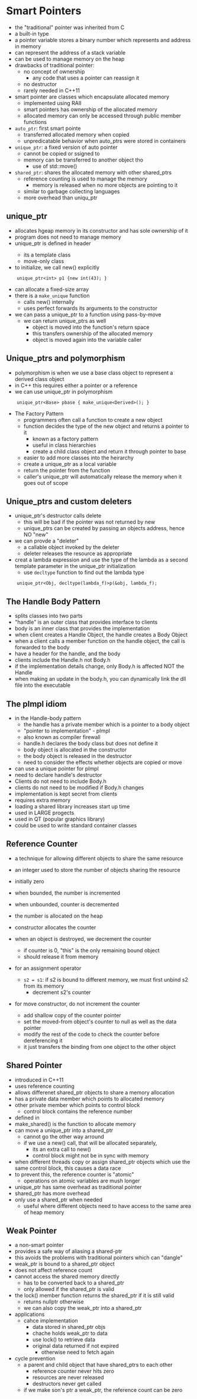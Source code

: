 # Smart Pointers

- the "traditional" pointer was inherited from C
- a built-in type
- a pointer variable stores a binary number which represents and address in memory
- can represent the address of a stack variable
- can be used to manage memory on the heap
- drawbacks of traditional pointer:
    - no concept of ownership
        - any code that uses a pointer can reassign it
    - no destructor
    - rarely needed in C++11
- smart pointer are classes which encapsulate allocated memory
    - implemented using RAII
    - smart pointers has ownership of the allocated memory 
    - allocated memory can only be accessed through public member functions
- `auto_ptr`: first smart pointe
    - transferred allocated memory when copied
    - unpredicatable behavior when auto_ptrs were stored in containers
- `unique_ptr`: a fixed version of auto pointer
    - cannot be copied or ssigned to
    - memory can be transferred to another object tho
        - use of std::move()
- `shared_ptr`: shares the allocated memory with other shared_ptrs
    - reference counting is used to manage the memory
        - memory is released when no more objects are pointing to it
    - similar to garbage collecting languages
    - more overhead than uniqu_ptr

## unique_ptr
- allocates hgeap memory in its constructor and has sole ownership of it
- program does not need to manage memory
- unique_ptr is defined in <memory> header
    - its a template class
    - move-only class
- to initialize, we call new() explicitly

```
    unique_ptr<int> p1 {new int(43); }
```

- can allocate a fixed-size array
- there is a `make_unique` function
    - calls new() internally
    - uses perfect forwards its arguments to the constructor
- we can pass a unique_ptr to a function using pass-by-move
    - we can return unique_ptrs as well
        - object is moved into the function's return space
        - this transfers ownership of the allocated memory
        - object is moved again into the variable caller

## Unique_ptrs and polymorphism
- polymorphism is when we use a base class object to represent a derived class object
- in C++ this requires either a pointer or a reference
- we can use unique_ptr in polymorphism

```
    unique_ptr<Base> pbase { make_unique<Derived>(); }
```

- The Factory Pattern
    - programmers often call a function to create a new object
    - function decides the type of the new object and returns a pointer to it
        - known as a factory pattern
        - useful in class hierarchies
        - create a child class object and return it through pointer to base
    - easier to add more classes into the heirarchy
    - create a unique_ptr as a local variable
    - return the pointer from the function
    - caller's unique_ptr will automatically release the memory when it goes out of scope

## Unique_ptrs and custom deleters
- unique_ptr's destructor calls delete
    - this will be bad if the pointer was not returned by new
    - unique_ptrs can be created by passing an objects address, hence NO "new"
- we can provde a "deleter"
    - a callable object invoked by the deleter
    - deleter releases the resource as appropriate
- creat a lambda expression and use the type of the lambda as a second template parameter in the unique_ptr initialization
    - use `decltype` function to find out the lambda type

```
    unique_ptr<Obj, decltype(lambda_f)>p(&obj, lambda_f);
```

## The Handle Body Pattern
- splits classes into two parts
- "handle" is an outer class that provides interface to clients
- body is an inner class that provides the implementation
- when client creates a Handle Object, the handle creates a Body Object
- when a client calls a member function on the handle object, the call is forwarded to the body
- have a header for the handle, and the body
- clients include the Handle.h not Body.h
- if the implementation details change, only Body.h is affected NOT the Handle
- when making an update in the body.h, you can dynamically link the dll file into the executable

## The pImpl idiom
- in the Handle-body pattern
    - the handle has a private member which is a pointer to a body object
    - "pointer to implementation" - pImpl
    - also known as compiler firewall
    - handle.h declares the body class but does not define it
    - body object is allocated in the constructor
    - the body object is released in the destructor
    - need to consider the effects whether objects are copied or move
- can use a unique pointer for pImpl
- need to declare handle's destructor
- Clients do not need to include Body.h
- clients do not need to be modified if Body.h changes
- implementation is kept secret from clients
- requires extra memory
- loading a shared library increases start up time
- used in LARGE progects 
- used in QT (popular graphics library)
- could be used to write standard container classes

## Reference Counter
- a technique for allowing different objects to share the same resource
- an integer used to store the number of objects sharing the resource
- initially zero
- when bounded, the number is incremented
- when unbounded, counter is decremented
- the number is allocated on the heap
- constructor allocates the counter
- when an object is destroyed, we decrement the counter
    - if counter is 0, "this" is the only remaining bound object
    - should release it from memory
- for an assignment operator
    - `s2 = s1`: if s2 is bound to different memory, we must first unbind s2 from its memory
        - decrement s2's counter

- for move constructor, do not increment the counter
    - add shallow copy of the counter pointer
    - set the moved-from object's counter to null as well as the data pointer
    - modify the rest of the code to check the counter before dereferencing it
    - it just transfers the binding from one object to the other object

## Shared Pointer
- introduced in C++11
- uses reference counting
- allows differenet shared_ptr objects to share a memory allocation
- has a private data member which points to allocated memory
- other private member which points to control block
    - control block contains the reference number
- defined in <memory>
- make_shared() is the function to allocate memory
- can move a unique_ptr into a shared_ptr
    - cannot go the other way arround
    - if we use a new() call, that will be allocated separately, 
        - its an extra call to new()
        - control block might not be in sync with memory
- when different threads copy or assign shared_ptr objects which use the same control block, this causes a data race
- to prevent this, the reference counter is "atomic"
    - operations on atomic variables are mush longer
- unique_ptr has same overhead as traditional pointer
- shared_ptr has more overhead
- only use a shared_ptr when needed
    - useful where different objects need to have access to the same area of heap memory

## Weak Pointer
- a non-smart pointer
- provides a safe way of aliasing a shared-ptr
- this avoids the problems with traditional pointers which can "dangle"
- weak_ptr is bound to a shared_ptr object
- does not affect reference count
- cannot access the shared memory directly
    - has to be converted back to a shared_ptr
    - only allowed if the shared_ptr is valid
- the lock() member function returns the shared_ptr if it is still valid
    - returns nullptr otherwise
    - we can also copy the weak_ptr  into a shared_ptr
- applications
    - cahce implementation
        - data stored in shared_ptr objs
        - chache holds weak_ptr to data
        - use lock() to retrieve data
        - original data returned if not expired
            - otherwise need to fetch again
- cycle prevention
    - a parent and child object that have shared_ptrs to each other
        - reference counter never hits zero
        - resources are never released
        - destructors never get called
    - if we make son's ptr a weak_ptr,
     the reference count can be zero